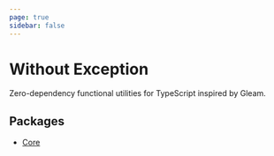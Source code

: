 ```yaml
---
page: true
sidebar: false
---
```


# Without Exception

Zero-dependency functional utilities for TypeScript inspired by Gleam.

## Packages

- [Core](./core.md)
